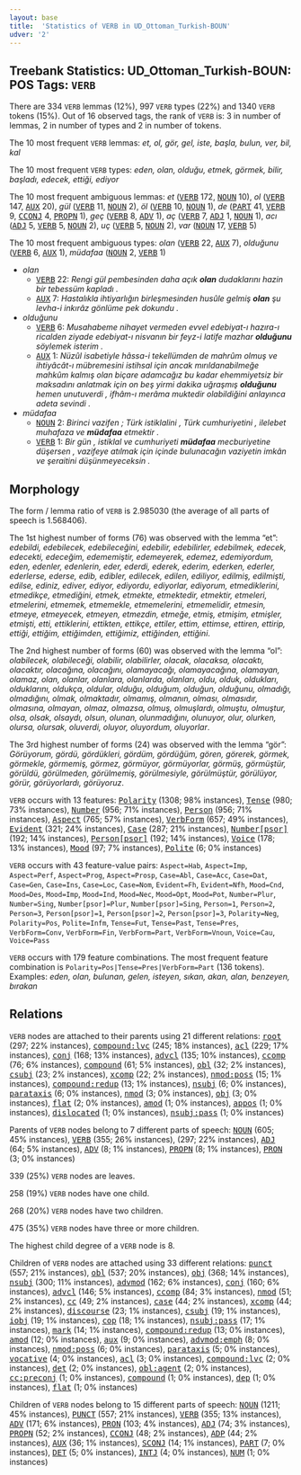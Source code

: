 ```yaml
---
layout: base
title:  'Statistics of VERB in UD_Ottoman_Turkish-BOUN'
udver: '2'
---
```


## Treebank Statistics: UD_Ottoman_Turkish-BOUN: POS Tags: `VERB`

There are 334 `VERB` lemmas (12%), 997 `VERB` types (22%) and 1340 `VERB` tokens (15%).
Out of 16 observed tags, the rank of `VERB` is: 3 in number of lemmas, 2 in number of types and 2 in number of tokens.

The 10 most frequent `VERB` lemmas: <em>et, ol, gör, gel, iste, başla, bulun, ver, bil, kal</em>

The 10 most frequent `VERB` types:  <em>eden, olan, olduğu, etmek, görmek, bilir, başladı, edecek, ettiği, ediyor</em>

The 10 most frequent ambiguous lemmas: <em>et</em> (<tt><a href="ota_boun-pos-VERB.html">VERB</a></tt> 172, <tt><a href="ota_boun-pos-NOUN.html">NOUN</a></tt> 10), <em>ol</em> (<tt><a href="ota_boun-pos-VERB.html">VERB</a></tt> 147, <tt><a href="ota_boun-pos-AUX.html">AUX</a></tt> 20), <em>gül</em> (<tt><a href="ota_boun-pos-VERB.html">VERB</a></tt> 11, <tt><a href="ota_boun-pos-NOUN.html">NOUN</a></tt> 2), <em>öl</em> (<tt><a href="ota_boun-pos-VERB.html">VERB</a></tt> 10, <tt><a href="ota_boun-pos-NOUN.html">NOUN</a></tt> 1), <em>de</em> (<tt><a href="ota_boun-pos-PART.html">PART</a></tt> 41, <tt><a href="ota_boun-pos-VERB.html">VERB</a></tt> 9, <tt><a href="ota_boun-pos-CCONJ.html">CCONJ</a></tt> 4, <tt><a href="ota_boun-pos-PROPN.html">PROPN</a></tt> 1), <em>geç</em> (<tt><a href="ota_boun-pos-VERB.html">VERB</a></tt> 8, <tt><a href="ota_boun-pos-ADV.html">ADV</a></tt> 1), <em>aç</em> (<tt><a href="ota_boun-pos-VERB.html">VERB</a></tt> 7, <tt><a href="ota_boun-pos-ADJ.html">ADJ</a></tt> 1, <tt><a href="ota_boun-pos-NOUN.html">NOUN</a></tt> 1), <em>acı</em> (<tt><a href="ota_boun-pos-ADJ.html">ADJ</a></tt> 5, <tt><a href="ota_boun-pos-VERB.html">VERB</a></tt> 5, <tt><a href="ota_boun-pos-NOUN.html">NOUN</a></tt> 2), <em>uç</em> (<tt><a href="ota_boun-pos-VERB.html">VERB</a></tt> 5, <tt><a href="ota_boun-pos-NOUN.html">NOUN</a></tt> 2), <em>var</em> (<tt><a href="ota_boun-pos-NOUN.html">NOUN</a></tt> 17, <tt><a href="ota_boun-pos-VERB.html">VERB</a></tt> 5)

The 10 most frequent ambiguous types:  <em>olan</em> (<tt><a href="ota_boun-pos-VERB.html">VERB</a></tt> 22, <tt><a href="ota_boun-pos-AUX.html">AUX</a></tt> 7), <em>olduğunu</em> (<tt><a href="ota_boun-pos-VERB.html">VERB</a></tt> 6, <tt><a href="ota_boun-pos-AUX.html">AUX</a></tt> 1), <em>müdafaa</em> (<tt><a href="ota_boun-pos-NOUN.html">NOUN</a></tt> 2, <tt><a href="ota_boun-pos-VERB.html">VERB</a></tt> 1)


* <em>olan</em>
  * <tt><a href="ota_boun-pos-VERB.html">VERB</a></tt> 22: <em>Rengi gül pembesinden daha açık <b>olan</b> dudaklarını hazin bir tebessüm kapladı .</em>
  * <tt><a href="ota_boun-pos-AUX.html">AUX</a></tt> 7: <em>Hastalıkla ihtiyarlığın birleşmesinden husûle gelmiş <b>olan</b> şu levha-i inkırâz gönlüme pek dokundu .</em>
* <em>olduğunu</em>
  * <tt><a href="ota_boun-pos-VERB.html">VERB</a></tt> 6: <em>Musahabeme nihayet vermeden evvel edebiyat-ı hazıra-ı ricalden ziyade edebiyat-ı nisvanın bir feyz-i latife mazhar <b>olduğunu</b> söylemek isterim .</em>
  * <tt><a href="ota_boun-pos-AUX.html">AUX</a></tt> 1: <em>Nüzûl isabetiyle hâssa-i tekellümden de mahrûm olmuş ve ihtiyâcât-ı mübremesini istihsal için ancak mırıldanabilmeğe mahkûm kalmış olan biçare adamcağız bu kadar ehemmiyetsiz bir maksadını anlatmak için on beş yirmi dakika uğraşmış <b>olduğunu</b> hemen unutuverdi , ifhâm-ı merâma muktedir olabildiğini anlayınca adeta sevindi .</em>
* <em>müdafaa</em>
  * <tt><a href="ota_boun-pos-NOUN.html">NOUN</a></tt> 2: <em>Birinci vazifen ; Türk istiklalini , Türk cumhuriyetini , ilelebet muhafaza ve <b>müdafaa</b> etmektir .</em>
  * <tt><a href="ota_boun-pos-VERB.html">VERB</a></tt> 1: <em>Bir gün , istiklal ve cumhuriyeti <b>müdafaa</b> mecburiyetine düşersen , vazifeye atılmak için içinde bulunacağın vaziyetin imkân ve şeraitini düşünmeyeceksin .</em>

## Morphology

The form / lemma ratio of `VERB` is 2.985030 (the average of all parts of speech is 1.568406).

The 1st highest number of forms (76) was observed with the lemma “et”: <em>edebildi, edebilecek, edebileceğini, edebilir, edebilirler, edebilmek, edecek, edecekti, edeceğim, edememiştir, edemeyerek, edemez, edemiyordum, eden, edenler, edenlerin, eder, ederdi, ederek, ederim, ederken, ederler, ederlerse, ederse, edib, edibler, edilecek, edilen, ediliyor, edilmiş, edilmişti, edilse, ediniz, ediver, ediyor, ediyordu, ediyorlar, ediyorum, etmediklerini, etmedikçe, etmediğini, etmek, etmekte, etmektedir, etmektir, etmeleri, etmelerini, etmemek, etmemekle, etmemelerini, etmemelidir, etmesin, etmeye, etmeyecek, etmeyen, etmezdin, etmeğe, etmiş, etmişim, etmişler, etmişti, etti, ettiklerini, ettikten, ettikçe, ettiler, ettim, ettimse, ettiren, ettirip, ettiği, ettiğim, ettiğimden, ettiğimiz, ettiğinden, ettiğini</em>.

The 2nd highest number of forms (60) was observed with the lemma “ol”: <em>olabilecek, olabileceği, olabilir, olabilirler, olacak, olacaksa, olacaktı, olacaktır, olacağına, olacağını, olamayacağı, olamayacağına, olamayan, olamaz, olan, olanlar, olanlara, olanlarda, olanları, oldu, olduk, oldukları, olduklarını, oldukça, oldular, olduğu, olduğum, olduğun, olduğunu, olmadığı, olmadığını, olmak, olmaktadır, olmamış, olmanın, olması, olmasıdır, olmasına, olmayan, olmaz, olmazsa, olmuş, olmuşlardı, olmuştu, olmuştur, olsa, olsak, olsaydı, olsun, olunan, olunmadığını, olunuyor, olur, olurken, olursa, olursak, oluverdi, oluyor, oluyordum, oluyorlar</em>.

The 3rd highest number of forms (24) was observed with the lemma “gör”: <em>Görüyorum, gördü, gördükleri, gördüm, gördüğüm, gören, görerek, görmek, görmekle, görmemiş, görmez, görmüyor, görmüyorlar, görmüş, görmüştür, görüldü, görülmeden, görülmemiş, görülmesiyle, görülmüştür, görülüyor, görür, görüyorlardı, görüyoruz</em>.

`VERB` occurs with 13 features: <tt><a href="ota_boun-feat-Polarity.html">Polarity</a></tt> (1308; 98% instances), <tt><a href="ota_boun-feat-Tense.html">Tense</a></tt> (980; 73% instances), <tt><a href="ota_boun-feat-Number.html">Number</a></tt> (956; 71% instances), <tt><a href="ota_boun-feat-Person.html">Person</a></tt> (956; 71% instances), <tt><a href="ota_boun-feat-Aspect.html">Aspect</a></tt> (765; 57% instances), <tt><a href="ota_boun-feat-VerbForm.html">VerbForm</a></tt> (657; 49% instances), <tt><a href="ota_boun-feat-Evident.html">Evident</a></tt> (321; 24% instances), <tt><a href="ota_boun-feat-Case.html">Case</a></tt> (287; 21% instances), <tt><a href="ota_boun-feat-Number-psor.html">Number[psor]</a></tt> (192; 14% instances), <tt><a href="ota_boun-feat-Person-psor.html">Person[psor]</a></tt> (192; 14% instances), <tt><a href="ota_boun-feat-Voice.html">Voice</a></tt> (178; 13% instances), <tt><a href="ota_boun-feat-Mood.html">Mood</a></tt> (97; 7% instances), <tt><a href="ota_boun-feat-Polite.html">Polite</a></tt> (6; 0% instances)

`VERB` occurs with 43 feature-value pairs: `Aspect=Hab`, `Aspect=Imp`, `Aspect=Perf`, `Aspect=Prog`, `Aspect=Prosp`, `Case=Abl`, `Case=Acc`, `Case=Dat`, `Case=Gen`, `Case=Ins`, `Case=Loc`, `Case=Nom`, `Evident=Fh`, `Evident=Nfh`, `Mood=Cnd`, `Mood=Des`, `Mood=Imp`, `Mood=Ind`, `Mood=Nec`, `Mood=Opt`, `Mood=Pot`, `Number=Plur`, `Number=Sing`, `Number[psor]=Plur`, `Number[psor]=Sing`, `Person=1`, `Person=2`, `Person=3`, `Person[psor]=1`, `Person[psor]=2`, `Person[psor]=3`, `Polarity=Neg`, `Polarity=Pos`, `Polite=Infm`, `Tense=Fut`, `Tense=Past`, `Tense=Pres`, `VerbForm=Conv`, `VerbForm=Fin`, `VerbForm=Part`, `VerbForm=Vnoun`, `Voice=Cau`, `Voice=Pass`

`VERB` occurs with 179 feature combinations.
The most frequent feature combination is `Polarity=Pos|Tense=Pres|VerbForm=Part` (136 tokens).
Examples: <em>eden, olan, bulunan, gelen, isteyen, sıkan, akan, alan, benzeyen, bırakan</em>


## Relations

`VERB` nodes are attached to their parents using 21 different relations: <tt><a href="ota_boun-dep-root.html">root</a></tt> (297; 22% instances), <tt><a href="ota_boun-dep-compound-lvc.html">compound:lvc</a></tt> (245; 18% instances), <tt><a href="ota_boun-dep-acl.html">acl</a></tt> (229; 17% instances), <tt><a href="ota_boun-dep-conj.html">conj</a></tt> (168; 13% instances), <tt><a href="ota_boun-dep-advcl.html">advcl</a></tt> (135; 10% instances), <tt><a href="ota_boun-dep-ccomp.html">ccomp</a></tt> (76; 6% instances), <tt><a href="ota_boun-dep-compound.html">compound</a></tt> (61; 5% instances), <tt><a href="ota_boun-dep-obl.html">obl</a></tt> (32; 2% instances), <tt><a href="ota_boun-dep-csubj.html">csubj</a></tt> (23; 2% instances), <tt><a href="ota_boun-dep-xcomp.html">xcomp</a></tt> (22; 2% instances), <tt><a href="ota_boun-dep-nmod-poss.html">nmod:poss</a></tt> (15; 1% instances), <tt><a href="ota_boun-dep-compound-redup.html">compound:redup</a></tt> (13; 1% instances), <tt><a href="ota_boun-dep-nsubj.html">nsubj</a></tt> (6; 0% instances), <tt><a href="ota_boun-dep-parataxis.html">parataxis</a></tt> (6; 0% instances), <tt><a href="ota_boun-dep-nmod.html">nmod</a></tt> (3; 0% instances), <tt><a href="ota_boun-dep-obj.html">obj</a></tt> (3; 0% instances), <tt><a href="ota_boun-dep-flat.html">flat</a></tt> (2; 0% instances), <tt><a href="ota_boun-dep-amod.html">amod</a></tt> (1; 0% instances), <tt><a href="ota_boun-dep-appos.html">appos</a></tt> (1; 0% instances), <tt><a href="ota_boun-dep-dislocated.html">dislocated</a></tt> (1; 0% instances), <tt><a href="ota_boun-dep-nsubj-pass.html">nsubj:pass</a></tt> (1; 0% instances)

Parents of `VERB` nodes belong to 7 different parts of speech: <tt><a href="ota_boun-pos-NOUN.html">NOUN</a></tt> (605; 45% instances), <tt><a href="ota_boun-pos-VERB.html">VERB</a></tt> (355; 26% instances),  (297; 22% instances), <tt><a href="ota_boun-pos-ADJ.html">ADJ</a></tt> (64; 5% instances), <tt><a href="ota_boun-pos-ADV.html">ADV</a></tt> (8; 1% instances), <tt><a href="ota_boun-pos-PROPN.html">PROPN</a></tt> (8; 1% instances), <tt><a href="ota_boun-pos-PRON.html">PRON</a></tt> (3; 0% instances)

339 (25%) `VERB` nodes are leaves.

258 (19%) `VERB` nodes have one child.

268 (20%) `VERB` nodes have two children.

475 (35%) `VERB` nodes have three or more children.

The highest child degree of a `VERB` node is 8.

Children of `VERB` nodes are attached using 33 different relations: <tt><a href="ota_boun-dep-punct.html">punct</a></tt> (557; 21% instances), <tt><a href="ota_boun-dep-obl.html">obl</a></tt> (537; 20% instances), <tt><a href="ota_boun-dep-obj.html">obj</a></tt> (368; 14% instances), <tt><a href="ota_boun-dep-nsubj.html">nsubj</a></tt> (300; 11% instances), <tt><a href="ota_boun-dep-advmod.html">advmod</a></tt> (162; 6% instances), <tt><a href="ota_boun-dep-conj.html">conj</a></tt> (160; 6% instances), <tt><a href="ota_boun-dep-advcl.html">advcl</a></tt> (146; 5% instances), <tt><a href="ota_boun-dep-ccomp.html">ccomp</a></tt> (84; 3% instances), <tt><a href="ota_boun-dep-nmod.html">nmod</a></tt> (51; 2% instances), <tt><a href="ota_boun-dep-cc.html">cc</a></tt> (49; 2% instances), <tt><a href="ota_boun-dep-case.html">case</a></tt> (44; 2% instances), <tt><a href="ota_boun-dep-xcomp.html">xcomp</a></tt> (44; 2% instances), <tt><a href="ota_boun-dep-discourse.html">discourse</a></tt> (23; 1% instances), <tt><a href="ota_boun-dep-csubj.html">csubj</a></tt> (19; 1% instances), <tt><a href="ota_boun-dep-iobj.html">iobj</a></tt> (19; 1% instances), <tt><a href="ota_boun-dep-cop.html">cop</a></tt> (18; 1% instances), <tt><a href="ota_boun-dep-nsubj-pass.html">nsubj:pass</a></tt> (17; 1% instances), <tt><a href="ota_boun-dep-mark.html">mark</a></tt> (14; 1% instances), <tt><a href="ota_boun-dep-compound-redup.html">compound:redup</a></tt> (13; 0% instances), <tt><a href="ota_boun-dep-amod.html">amod</a></tt> (12; 0% instances), <tt><a href="ota_boun-dep-aux.html">aux</a></tt> (9; 0% instances), <tt><a href="ota_boun-dep-advmod-emph.html">advmod:emph</a></tt> (8; 0% instances), <tt><a href="ota_boun-dep-nmod-poss.html">nmod:poss</a></tt> (6; 0% instances), <tt><a href="ota_boun-dep-parataxis.html">parataxis</a></tt> (5; 0% instances), <tt><a href="ota_boun-dep-vocative.html">vocative</a></tt> (4; 0% instances), <tt><a href="ota_boun-dep-acl.html">acl</a></tt> (3; 0% instances), <tt><a href="ota_boun-dep-compound-lvc.html">compound:lvc</a></tt> (2; 0% instances), <tt><a href="ota_boun-dep-det.html">det</a></tt> (2; 0% instances), <tt><a href="ota_boun-dep-obl-agent.html">obl:agent</a></tt> (2; 0% instances), <tt><a href="ota_boun-dep-cc-preconj.html">cc:preconj</a></tt> (1; 0% instances), <tt><a href="ota_boun-dep-compound.html">compound</a></tt> (1; 0% instances), <tt><a href="ota_boun-dep-dep.html">dep</a></tt> (1; 0% instances), <tt><a href="ota_boun-dep-flat.html">flat</a></tt> (1; 0% instances)

Children of `VERB` nodes belong to 15 different parts of speech: <tt><a href="ota_boun-pos-NOUN.html">NOUN</a></tt> (1211; 45% instances), <tt><a href="ota_boun-pos-PUNCT.html">PUNCT</a></tt> (557; 21% instances), <tt><a href="ota_boun-pos-VERB.html">VERB</a></tt> (355; 13% instances), <tt><a href="ota_boun-pos-ADV.html">ADV</a></tt> (171; 6% instances), <tt><a href="ota_boun-pos-PRON.html">PRON</a></tt> (103; 4% instances), <tt><a href="ota_boun-pos-ADJ.html">ADJ</a></tt> (74; 3% instances), <tt><a href="ota_boun-pos-PROPN.html">PROPN</a></tt> (52; 2% instances), <tt><a href="ota_boun-pos-CCONJ.html">CCONJ</a></tt> (48; 2% instances), <tt><a href="ota_boun-pos-ADP.html">ADP</a></tt> (44; 2% instances), <tt><a href="ota_boun-pos-AUX.html">AUX</a></tt> (36; 1% instances), <tt><a href="ota_boun-pos-SCONJ.html">SCONJ</a></tt> (14; 1% instances), <tt><a href="ota_boun-pos-PART.html">PART</a></tt> (7; 0% instances), <tt><a href="ota_boun-pos-DET.html">DET</a></tt> (5; 0% instances), <tt><a href="ota_boun-pos-INTJ.html">INTJ</a></tt> (4; 0% instances), <tt><a href="ota_boun-pos-NUM.html">NUM</a></tt> (1; 0% instances)

